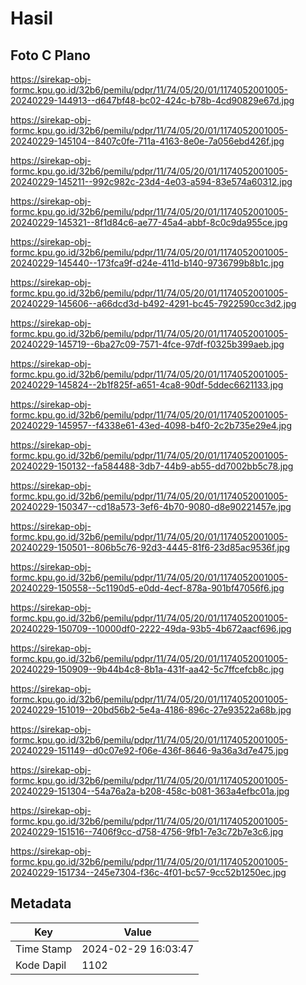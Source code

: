 # Hasil

## Foto C Plano

https://sirekap-obj-formc.kpu.go.id/32b6/pemilu/pdpr/11/74/05/20/01/1174052001005-20240229-144913--d647bf48-bc02-424c-b78b-4cd90829e67d.jpg

https://sirekap-obj-formc.kpu.go.id/32b6/pemilu/pdpr/11/74/05/20/01/1174052001005-20240229-145104--8407c0fe-711a-4163-8e0e-7a056ebd426f.jpg

https://sirekap-obj-formc.kpu.go.id/32b6/pemilu/pdpr/11/74/05/20/01/1174052001005-20240229-145211--992c982c-23d4-4e03-a594-83e574a60312.jpg

https://sirekap-obj-formc.kpu.go.id/32b6/pemilu/pdpr/11/74/05/20/01/1174052001005-20240229-145321--8f1d84c6-ae77-45a4-abbf-8c0c9da955ce.jpg

https://sirekap-obj-formc.kpu.go.id/32b6/pemilu/pdpr/11/74/05/20/01/1174052001005-20240229-145440--173fca9f-d24e-411d-b140-9736799b8b1c.jpg

https://sirekap-obj-formc.kpu.go.id/32b6/pemilu/pdpr/11/74/05/20/01/1174052001005-20240229-145606--a66dcd3d-b492-4291-bc45-7922590cc3d2.jpg

https://sirekap-obj-formc.kpu.go.id/32b6/pemilu/pdpr/11/74/05/20/01/1174052001005-20240229-145719--6ba27c09-7571-4fce-97df-f0325b399aeb.jpg

https://sirekap-obj-formc.kpu.go.id/32b6/pemilu/pdpr/11/74/05/20/01/1174052001005-20240229-145824--2b1f825f-a651-4ca8-90df-5ddec6621133.jpg

https://sirekap-obj-formc.kpu.go.id/32b6/pemilu/pdpr/11/74/05/20/01/1174052001005-20240229-145957--f4338e61-43ed-4098-b4f0-2c2b735e29e4.jpg

https://sirekap-obj-formc.kpu.go.id/32b6/pemilu/pdpr/11/74/05/20/01/1174052001005-20240229-150132--fa584488-3db7-44b9-ab55-dd7002bb5c78.jpg

https://sirekap-obj-formc.kpu.go.id/32b6/pemilu/pdpr/11/74/05/20/01/1174052001005-20240229-150347--cd18a573-3ef6-4b70-9080-d8e90221457e.jpg

https://sirekap-obj-formc.kpu.go.id/32b6/pemilu/pdpr/11/74/05/20/01/1174052001005-20240229-150501--806b5c76-92d3-4445-81f6-23d85ac9536f.jpg

https://sirekap-obj-formc.kpu.go.id/32b6/pemilu/pdpr/11/74/05/20/01/1174052001005-20240229-150558--5c1190d5-e0dd-4ecf-878a-901bf47056f6.jpg

https://sirekap-obj-formc.kpu.go.id/32b6/pemilu/pdpr/11/74/05/20/01/1174052001005-20240229-150709--10000df0-2222-49da-93b5-4b672aacf696.jpg

https://sirekap-obj-formc.kpu.go.id/32b6/pemilu/pdpr/11/74/05/20/01/1174052001005-20240229-150909--9b44b4c8-8b1a-431f-aa42-5c7ffcefcb8c.jpg

https://sirekap-obj-formc.kpu.go.id/32b6/pemilu/pdpr/11/74/05/20/01/1174052001005-20240229-151019--20bd56b2-5e4a-4186-896c-27e93522a68b.jpg

https://sirekap-obj-formc.kpu.go.id/32b6/pemilu/pdpr/11/74/05/20/01/1174052001005-20240229-151149--d0c07e92-f06e-436f-8646-9a36a3d7e475.jpg

https://sirekap-obj-formc.kpu.go.id/32b6/pemilu/pdpr/11/74/05/20/01/1174052001005-20240229-151304--54a76a2a-b208-458c-b081-363a4efbc01a.jpg

https://sirekap-obj-formc.kpu.go.id/32b6/pemilu/pdpr/11/74/05/20/01/1174052001005-20240229-151516--7406f9cc-d758-4756-9fb1-7e3c72b7e3c6.jpg

https://sirekap-obj-formc.kpu.go.id/32b6/pemilu/pdpr/11/74/05/20/01/1174052001005-20240229-151734--245e7304-f36c-4f01-bc57-9cc52b1250ec.jpg


## Metadata

| Key        | Value               |
| ---------- | ------------------- |
| Time Stamp | 2024-02-29 16:03:47 |
| Kode Dapil | 1102                |



